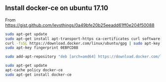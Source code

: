 ## Install docker-ce on ubuntu 17.10

From <https://gist.github.com/levsthings/0a49bfe20b25eeadd61ff0e204f50088>


```bash
sudo apt-get update
sudo apt-get install apt-transport-https ca-certificates curl software-properties-common
curl -fsSL https://download.docker.com/linux/ubuntu/gpg | sudo apt-key add -
sudo apt-key fingerprint 0EBFCD88

sudo add-apt-repository "deb [arch=amd64] https://download.docker.com/linux/ubuntu zesty stable"

sudo apt-get update
apt-cache policy docker-ce
sudo apt-get install docker-ce
```